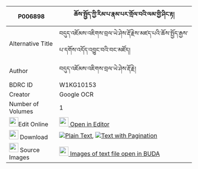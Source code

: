 |P006898|ཆོས་སྤྱོད་ཀྱི་རིམ་པ་རྣམ་པར་གྲོལ་བའི་ལམ་གྱི་ཤིང་རྟ། 
| --- | --- 
|Alternative Title |བདུད་འཇོམས་འཇིགས་བྲལ་ཡེ་ཤེས་རྡོ་རྗེས་མཛད་པའི་ཆོས་སྤྱོད་རྒྱས་པ་དགོས་འདོད་འབྱུང་བའི་བང་མཛོད།
|Author| བདུད་འཇོམས་འཇིགས་བྲལ་ཡེ་ཤེས་རྡོ་རྗེ།
|BDRC ID | W1KG10153
|Creator | Google OCR
|Number of Volumes| 1
|<img width="25" src="https://img.icons8.com/color/25/000000/edit-property.png">Edit Online| [<img width="25" src="https://avatars.githubusercontent.com/u/45091458?s=200&v=4"> Open in Editor](http://editor.openpecha.org/P006898)
|<img width="25" src="https://img.icons8.com/fluent/48/000000/download-2.png"/>  Download | [![](https://img.icons8.com/color/20/000000/txt.png)Plain Text](https://github.com/Openpecha/P006898/releases/download/v1/chocho_kyi_rimpa_nampa_ra_drol_plain_P006898.zip), [![](https://img.icons8.com/color/20/000000/txt.png)Text with Pagination](https://github.com/Openpecha/P006898/releases/download/v1/chocho_kyi_rimpa_nampa_ra_drol_pages_P006898.zip)
|<img width="25" src="https://img.icons8.com/plasticine/100/000000/pictures-folder.png"/>  Source Images | [<img width="25" src="https://library.bdrc.io/icons/BUDA-small.svg"> Images of text file open in BUDA](https://library.bdrc.io/show/bdr:W1KG10153)